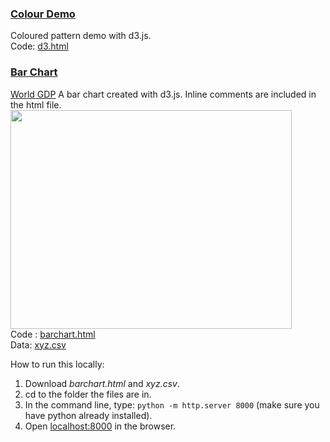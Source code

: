 ### [Colour Demo](https://mayojich.github.io/d3/d3)
Coloured pattern demo with d3.js.  
Code: [d3.html](https://github.com/mayojich/d3/blob/master/d3.html)

### [Bar Chart](https://mayojich.github.io/d3/barchart)
[World GDP](https://mayojich.github.io/d3/World_GDP)
A bar chart created with d3.js. Inline comments are included in the html file.  
<img src="https://raw.githubusercontent.com/mayojich/d3/master/barchart/d3-barchart.PNG" width="450" height="350" />  
Code : [barchart.html](https://github.com/mayojich/d3/blob/master/barchart/barchart.html)  
Data: [xyz.csv](https://github.com/mayojich/d3/blob/master/barchart/xyz.csv)

How to run this locally: 
1. Download *barchart.html* and *xyz.csv*.
2. cd to the folder the files are in.
3. In the command line, type: `python -m http.server 8000` (make sure you have python already installed).
4. Open [localhost:8000](https://localhost:8000/barchart.html) in the browser.
